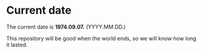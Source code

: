# Current date

The current date is **1974.09.07.** (YYYY.MM.DD.)

This repository will be good when the world ends, so we will know how long it lasted.